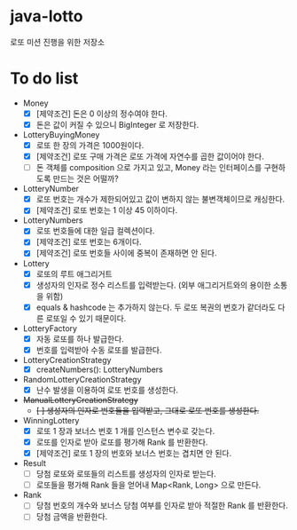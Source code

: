# java-lotto
로또 미션 진행을 위한 저장소

# To do list

- Money
    - [x] [제약조건] 돈은 0 이상의 정수여야 한다.
    - [x] 돈은 값이 커질 수 있으니 BigInteger 로 저장한다.
- LotteryBuyingMoney
    - [x] 로또 한 장의 가격은 1000원이다.
    - [x] [제약조건] 로또 구매 가격은 로또 가격에 자연수를 곱한 값이어야 한다.
    - [ ] 돈 객체를 composition 으로 가지고 있고, Money 라는 인터페이스를 구현하도록 만드는 것은 어떨까?
- LotteryNumber
    - [x] 로또 번호는 개수가 제한되어있고 값이 변하지 않는 불변객체이므로 캐싱한다.
    - [x] [제약조건] 로또 번호는 1 이상 45 이하이다.
- LotteryNumbers
    - [x] 로또 번호들에 대한 일급 컬렉션이다.
    - [x] [제약조건] 로또 번호는 6개이다.
    - [x] [제약조건] 로또 번호들 사이에 중복이 존재하면 안 된다.
- Lottery
    - [x] 로또의 루트 애그리거트
    - [x] 생성자의 인자로 정수 리스트를 입력받는다. (외부 애그리거트와의 용이한 소통을 위함)
    - [x] equals & hashcode 는 추가하지 않는다. 두 로또 복권의 번호가 같더라도 다른 로또일 수 있기 때문이다.
- LotteryFactory
    - [x] 자동 로또를 하나 발급한다.
    - [x] 번호를 입력받아 수동 로또를 발급한다.
- LotteryCreationStrategy
    - [x] createNumbers(): LotteryNumbers
- RandomLotteryCreationStrategy
    - [x] 난수 발생을 이용하여 로또 번호를 생성한다.
- ~~ManualLotteryCreationStrategy~~
    - ~~[ ] 생성자의 인자로 번호들을 입력받고, 그대로 로또 번호를 생성한다.~~
- WinningLottery
    - [x] 로또 1 장과 보너스 번호 1 개를 인스턴스 변수로 갖는다.
    - [x] 로또를 인자로 받아 로또를 평가해 Rank 를 반환한다.
    - [x] [제약조건] 로또 1 장의 번호와 보너스 번호는 겹치면 안 된다.
- Result
    - [ ] 당첨 로또와 로또들의 리스트를 생성자의 인자로 받는다.
    - [ ] 로또들을 평가해 Rank 들을 얻어내 Map<Rank, Long> 으로 만든다.
- Rank
    - [ ] 당첨 번호의 개수와 보너스 당첨 여부를 인자로 받아 적절한 Rank 를 반환한다.
    - [ ] 당첨 금액을 반환한다.

